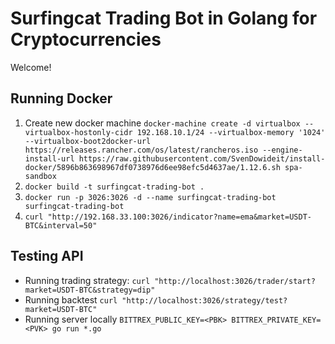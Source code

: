 # Surfingcat Trading Bot in Golang for Cryptocurrencies
Welcome!

## Running Docker
1. Create new docker machine `docker-machine create -d virtualbox --virtualbox-hostonly-cidr 192.168.10.1/24 --virtualbox-memory '1024' --virtualbox-boot2docker-url https://releases.rancher.com/os/latest/rancheros.iso --engine-install-url https://raw.githubusercontent.com/SvenDowideit/install-docker/5896b863698967df0738976d6ee98efc5d4637ae/1.12.6.sh spa-sandbox`
2. `docker build -t surfingcat-trading-bot .`
3. `docker run -p 3026:3026 -d --name surfingcat-trading-bot surfingcat-trading-bot`
4. `curl "http://192.168.33.100:3026/indicator?name=ema&market=USDT-BTC&interval=50"`

## Testing API

- Running trading strategy: `curl "http://localhost:3026/trader/start?market=USDT-BTC&strategy=dip"`
- Running backtest `curl "http://localhost:3026/strategy/test?market=USDT-BTC"`
- Running server locally `BITTREX_PUBLIC_KEY=<PBK> BITTREX_PRIVATE_KEY=<PVK> go run *.go`
